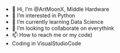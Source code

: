 - 👋 Hi, I’m @ArtMoonX, Middle Hardware
- 👀 I’m interested in Python
- 🌱 I’m currently learning Data Science
- 💞️ I’m looking to collaborate on everythink
- 📫 How to reach me or my code)
- Coding in VisualStudioCode

<!---
ArtMoonX/ArtMoonX is a ✨ special ✨ repository because its `README.md` (this file) appears on your GitHub profile.
You can click the Preview link to take a look at your changes.
--->
